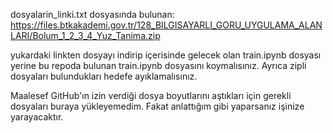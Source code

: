 dosyalarin_linki.txt dosyasında bulunan:
https://files.btkakademi.gov.tr/128_BILGISAYARLI_GORU_UYGULAMA_ALANLARI/Bolum_1_2_3_4_Yuz_Tanima.zip

yukardaki linkten dosyayı indirip içerisinde gelecek olan train.ipynb dosyası yerine bu repoda bulunan train.ipynb dosyasını koymalısınız.
Ayrıca zipli dosyaları bulundukları hedefe ayıklamalısınız.

Maalesef GitHub'ın izin verdiği dosya boyutlarını aştıkları için gerekli dosyaları buraya yükleyemedim. Fakat anlattığım gibi yaparsanız işinize yarayacaktır.
